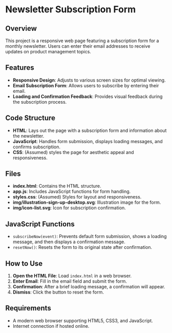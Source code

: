 # Newsletter Subscription Form

## Overview

This project is a responsive web page featuring a subscription form for a monthly newsletter. Users can enter their email addresses to receive updates on product management topics.

## Features

- **Responsive Design**: Adjusts to various screen sizes for optimal viewing.
- **Email Subscription Form**: Allows users to subscribe by entering their email.
- **Loading and Confirmation Feedback**: Provides visual feedback during the subscription process.

## Code Structure

- **HTML**: Lays out the page with a subscription form and information about the newsletter.
- **JavaScript**: Handles form submission, displays loading messages, and confirms subscription.
- **CSS**: (Assumed) styles the page for aesthetic appeal and responsiveness.

## Files

- **index.html**: Contains the HTML structure.
- **app.js**: Includes JavaScript functions for form handling.
- **styles.css**: (Assumed) Styles for layout and responsiveness.
- **img/illustration-sign-up-desktop.svg**: Illustration image for the form.
- **img/icon-list.svg**: Icon for subscription confirmation.

## JavaScript Functions

- `subscribeNow(event)`: Prevents default form submission, shows a loading message, and then displays a confirmation message.
- `resetNow()`: Resets the form to its original state after confirmation.

## How to Use

1. **Open the HTML File**: Load `index.html` in a web browser.
2. **Enter Email**: Fill in the email field and submit the form.
3. **Confirmation**: After a brief loading message, a confirmation will appear.
4. **Dismiss**: Click the button to reset the form.

## Requirements

- A modern web browser supporting HTML5, CSS3, and JavaScript.
- Internet connection if hosted online.

